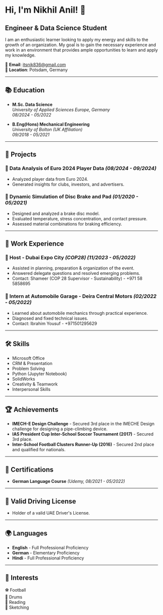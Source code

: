 # Hi, I'm Nikhil Anil! 👋

## Engineer & Data Science Student

I am an enthusiastic learner looking to apply my energy and skills to the growth of an organization. My goal is to gain the necessary experience and work in an environment that provides ample opportunities to learn and apply my knowledge.

📧 **Email**: itsnik836@gmail.com  
📍 **Location**: Potsdam, Germany  

---

## 📚 Education

- **M.Sc. Data Science**  
  *University of Applied Sciences Europe, Germany*  
  *08/2024 - 05/2022*
  
- **B.Eng(Hons) Mechanical Engineering**  
  *University of Bolton (UK Affiliation)*  
  *09/2018 - 05/2021*

---

## 🚀 Projects

### 🔹 Data Analysis of Euro 2024 Player Data *(08/2024 - 09/2024)*
- Analyzed player data from Euro 2024.
- Generated insights for clubs, investors, and advertisers.

### 🔹 Dynamic Simulation of Disc Brake and Pad *(01/2020 - 05/2021)*
- Designed and analyzed a brake disc model.
- Evaluated temperature, stress concentration, and contact pressure.
- Assessed material combinations for braking efficiency.

---

## 💼 Work Experience

### 🔹 Host - Dubai Expo City *(COP28)* *(11/2023 - 05/2022)*
- Assisted in planning, preparation & organization of the event.
- Answered delegate questions and resolved emerging problems.
- Contact: Shameer (COP 28 Supervisor - Sustainability) - +971 58 5858695

### 🔹 Intern at Automobile Garage - Deira Central Motors *(02/2022 - 05/2022)*
- Learned about automobile mechanics through practical experience.
- Diagnosed and fixed technical issues.
- Contact: Ibrahim Yousuf - +971501295629

---

## 🛠 Skills

- Microsoft Office  
- CRM & Presentation  
- Problem Solving  
- Python (Jupyter Notebook)  
- SolidWorks  
- Creativity & Teamwork  
- Interpersonal Skills  

---

## 🏆 Achievements

- **IMECH-E Design Challenge** - Secured 3rd place in the IMECHE Design challenge for designing a pipe-climbing device.
- **IAS President Cup Inter-School Soccer Tournament (2017)** - Secured 3rd place.
- **Inter-School Football Clusters Runner-Up (2016)** - Secured 2nd place and qualified for nationals.

---

## 📜 Certifications

- **German Language Course** *(Udemy, 08/2021 - 05/2022)*

---

## 🚗 Valid Driving License

- Holder of a valid UAE Driver's License.

---

## 🌍 Languages

- **English** - Full Professional Proficiency
- **German** - Elementary Proficiency
- **Hindi** - Full Professional Proficiency

---

## 🎯 Interests

⚽ Football  
🥁 Drums  
📖 Reading  
🎨 Sketching  

